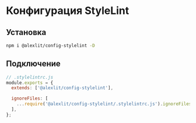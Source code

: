 # Конфигурация StyleLint

## Установка

```sh
npm i @alexlit/config-stylelint -D
```

## Подключение

```js
// .stylelintrc.js
module.exports = {
  extends: ['@alexlit/config-stylelint'],

  ignoreFiles: [
    ...require('@alexlit/config-stylelint/.stylelintrc.js').ignoreFiles,
  ],
};
```
